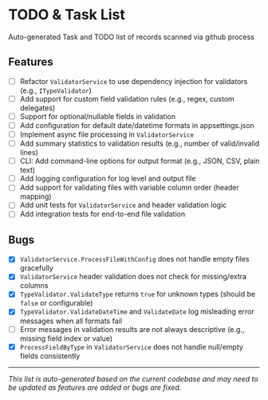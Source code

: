 # TODO & Task List
Auto-generated Task and TODO list of records scanned via github process

## Features
- [ ] Refactor `ValidatorService` to use dependency injection for validators (e.g., `ITypeValidator`)
- [ ] Add support for custom field validation rules (e.g., regex, custom delegates)
- [ ] Support for optional/nullable fields in validation
- [ ] Add configuration for default date/datetime formats in appsettings.json
- [ ] Implement async file processing in `ValidatorService`
- [ ] Add summary statistics to validation results (e.g., number of valid/invalid lines)
- [ ] CLI: Add command-line options for output format (e.g., JSON, CSV, plain text)
- [ ] Add logging configuration for log level and output file
- [ ] Add support for validating files with variable column order (header mapping)
- [ ] Add unit tests for `ValidatorService` and header validation logic
- [ ] Add integration tests for end-to-end file validation

## Bugs
- [x] `ValidatorService.ProcessFileWithConfig` does not handle empty files gracefully
- [x] `ValidatorService` header validation does not check for missing/extra columns
- [x] `TypeValidator.ValidateType` returns `true` for unknown types (should be `false` or configurable)
- [x] `TypeValidator.ValidateDateTime` and `ValidateDate` log misleading error messages when all formats fail
- [ ] Error messages in validation results are not always descriptive (e.g., missing field index or value)
- [x] `ProcessFieldByType` in `ValidatorService` does not handle null/empty fields consistently

---

_This list is auto-generated based on the current codebase and may need to be updated as features are added or bugs are fixed._

